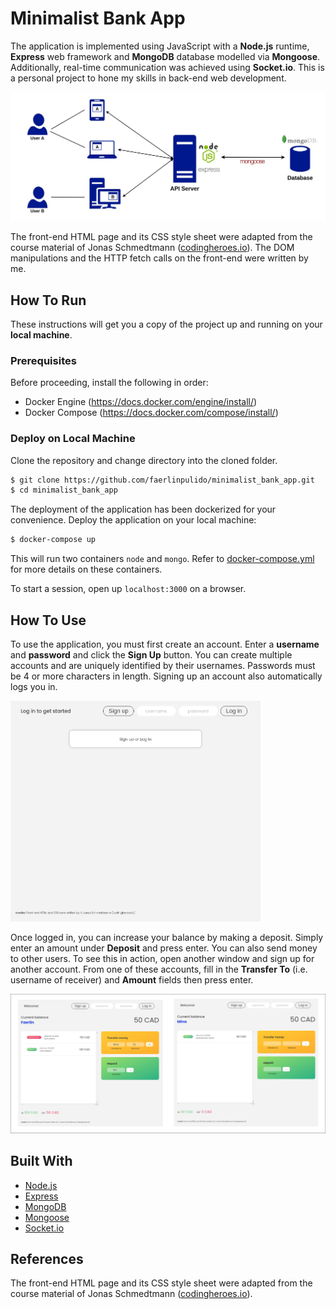 # Minimalist Bank App

The application is implemented using JavaScript with a **Node.js** runtime, **Express** web framework and **MongoDB** database modelled via **Mongoose**. Additionally, real-time communication was achieved using **Socket.io**. This is a personal project to hone my skills in back-end web development.

![diagram](img/minimalist_bank_app.jpg)

The front-end HTML page and its CSS style sheet were adapted from the course material of Jonas Schmedtmann ([codingheroes.io](codingheroes.io)). The DOM manipulations and the HTTP fetch calls on the front-end were written by me.

## **How To Run**

These instructions will get you a copy of the project up and running on your **local machine**.

### **Prerequisites**

Before proceeding, install the following in order:

- Docker Engine (https://docs.docker.com/engine/install/)
- Docker Compose (https://docs.docker.com/compose/install/)

### **Deploy on Local Machine**

Clone the repository and change directory into the cloned folder.

```bash
$ git clone https://github.com/faerlinpulido/minimalist_bank_app.git
$ cd minimalist_bank_app
```

The deployment of the application has been dockerized for your convenience. Deploy the application on your local machine:

```bash
$ docker-compose up
```

This will run two containers `node` and `mongo`. Refer to [docker-compose.yml](https://github.com/faerlinpulido/minimalist_bank_app/blob/master/docker-compose.yml) for more details on these containers.

To start a session, open up `localhost:3000` on a browser.

## **How To Use**

To use the application, you must first create an account. Enter a **username** and **password** and click the **Sign Up** button. You can create multiple accounts and are uniquely identified by their usernames. Passwords must be 4 or more characters in length. Signing up an account also automatically logs you in.

<img src="img/login.png" alt="drawing" width="400"/>

Once logged in, you can increase your balance by making a deposit. Simply enter an amount under **Deposit** and press enter. You can also send money to other users. To see this in action, open another window and sign up for another account. From one of these accounts, fill in the **Transfer To** (i.e. username of receiver) and **Amount** fields then press enter.

![diagram](img/bank.jpg)

## **Built With**

- [Node.js](https://nodejs.org/en/)
- [Express](http://expressjs.com/)
- [MongoDB](https://www.mongodb.com/)
- [Mongoose](https://mongoosejs.com/)
- [Socket.io](https://socket.io/)

## **References**

The front-end HTML page and its CSS style sheet were adapted from the course material of Jonas Schmedtmann ([codingheroes.io](codingheroes.io)).
